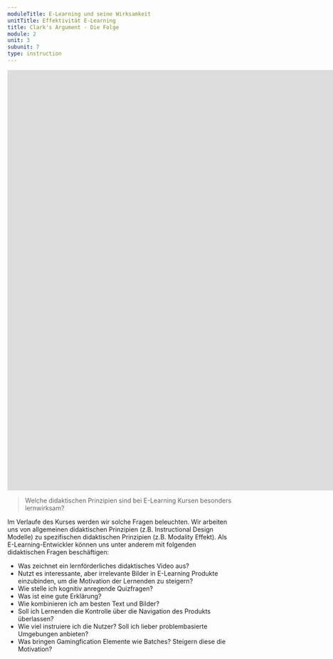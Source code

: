 ```yaml
---
moduleTitle: E-Learning und seine Wirksamkeit
unitTitle: Effektivität E-Learning
title: Clark's Argument - Die Folge
module: 2
unit: 3
subunit: 7
type: instruction
---
```


<iframe width="1922" height="945" src="https://www.youtube.com/embed/XraS3cb8sx0" frameborder="0" allow="accelerometer; autoplay; encrypted-media; gyroscope; picture-in-picture" allowfullscreen></iframe>

> Welche didaktischen Prinzipien sind bei E-Learning Kursen besonders lernwirksam? 

Im Verlaufe des Kurses werden wir solche Fragen beleuchten. Wir arbeiten uns von allgemeinen didaktischen Prinzipien (z.B. Instructional Design Modelle) zu spezifischen didaktischen Prinzipien (z.B. Modality Effekt). Als E-Learning-Entwickler können uns unter anderem mit folgenden didaktischen Fragen beschäftigen: 

* Was zeichnet ein lernförderliches didaktisches Video aus? 
* Nutzt es interessante, aber irrelevante Bilder in E-Learning Produkte einzubinden, um die Motivation der Lernenden zu steigern? 
* Wie stelle ich kognitiv anregende Quizfragen? 
* Was ist eine gute Erklärung? 
* Wie kombinieren ich am besten Text und Bilder? 
* Soll ich Lernenden die Kontrolle über die Navigation des Produkts überlassen? 
* Wie viel instruiere ich die Nutzer? Soll ich lieber problembasierte Umgebungen anbieten? 
* Was bringen Gamingfication Elemente wie Batches? Steigern diese die Motivation? 

